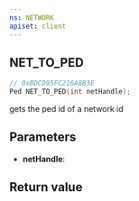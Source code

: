 ```yaml
---
ns: NETWORK
apiset: client
---
```

## NET_TO_PED

```c
// 0xBDCD95FC216A8B3E
Ped NET_TO_PED(int netHandle);
```

gets the ped id of a network id

## Parameters
* **netHandle**:

## Return value